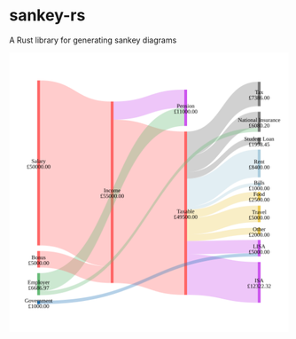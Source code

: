 # sankey-rs
A Rust library for generating sankey diagrams

![Example Sankey diagram](./example.svg)
